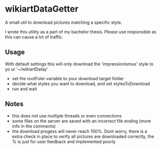 # wikiartDataGetter
A small util to download pictures matching a specific style.

I wrote this utility as a part of my bachelor thesis. Please use responsible as this can cause a lot of traffic. 

## Usage
With default settings this will only download the 'impressionismus' style to yo
ur '~/wikiartDatay'


- set the rootFoler variable to your download target folder
- decide what styles you want to download, and set stylesToDownload
- run and wait

## Notes 
- this does not use multiple threads or even connections 
- some files on the server are saved with an incorrect file ending (more info in the comments)
- the download progess will never reach 100%. Dont worry, there is a extra check in place to verify all pictures are downloaded correctly, the % is just for user feedback and implemented poorly
